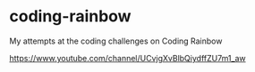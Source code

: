 # coding-rainbow

My attempts at the coding challenges on Coding Rainbow

https://www.youtube.com/channel/UCvjgXvBlbQiydffZU7m1_aw


